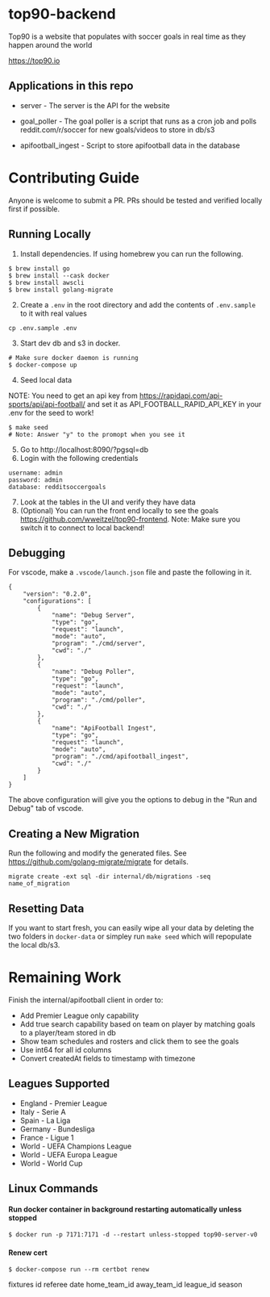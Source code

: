 # top90-backend

Top90 is a website that populates with soccer goals in real time as they happen around the world

https://top90.io

## Applications in this repo
- server - The server is the API for the website

- goal_poller - The goal poller is a script that runs as a cron job and polls reddit.com/r/soccer for new goals/videos to store in db/s3

- apifootball_ingest - Script to store apifootball data in the database

# Contributing Guide
Anyone is welcome to submit a PR. PRs should be tested and verified locally first if possible.

## Running Locally
1. Install dependencies. If using homebrew you can run the following.
```
$ brew install go
$ brew install --cask docker
$ brew install awscli
$ brew install golang-migrate
```
2. Create a `.env` in the root directory and add the contents of `.env.sample` to it with real values
```
cp .env.sample .env
```
3. Start dev db and s3 in docker.
```
# Make sure docker daemon is running
$ docker-compose up
```
4. Seed local data

NOTE: You need to get an api key from https://rapidapi.com/api-sports/api/api-football/ and set it as API_FOOTBALL_RAPID_API_KEY in your .env for the seed to work!
```
$ make seed
# Note: Answer "y" to the promopt when you see it
```
5. Go to http://localhost:8090/?pgsql=db
6. Login with the following credentials
```
username: admin
password: admin
database: redditsoccergoals
```
7. Look at the tables in the UI and verify they have data
8. (Optional) You can run the front end locally to see the goals https://github.com/wweitzel/top90-frontend. Note: Make sure you switch it to connect to local backend!

## Debugging
For vscode, make a `.vscode/launch.json` file and paste the following in it.
```
{
    "version": "0.2.0",
    "configurations": [
        {
            "name": "Debug Server",
            "type": "go",
            "request": "launch",
            "mode": "auto",
            "program": "./cmd/server",
            "cwd": "./"
        },
        {
            "name": "Debug Poller",
            "type": "go",
            "request": "launch",
            "mode": "auto",
            "program": "./cmd/poller",
            "cwd": "./"
        },
        {
            "name": "ApiFootball Ingest",
            "type": "go",
            "request": "launch",
            "mode": "auto",
            "program": "./cmd/apifootball_ingest",
            "cwd": "./"
        }
    ]
}
```
The above configuration will give you the options to debug in the "Run and Debug" tab of vscode.

## Creating a New Migration
Run the following and modify the generated files. See https://github.com/golang-migrate/migrate for details.
```
migrate create -ext sql -dir internal/db/migrations -seq name_of_migration
```

## Resetting Data
If you want to start fresh, you can easily wipe all your data by deleting the two folders in `docker-data` or simpley run `make seed` which will repopulate the local db/s3. 

# Remaining Work
Finish the internal/apifootball client in order to:
- Add Premier League only capability
- Add true search capability based on team on player by matching goals to a player/team stored in db
- Show team schedules and rosters and click them to see the goals
- Use int64 for all id columns
- Convert createdAt fields to timestamp with timezone

## Leagues Supported
- England - Premier League
- Italy - Serie A
- Spain - La Liga
- Germany - Bundesliga
- France - Ligue 1
- World - UEFA Champions League
- World - UEFA Europa League
- World - World Cup

## Linux Commands

#### Run docker container in background restarting automatically unless stopped
```
$ docker run -p 7171:7171 -d --restart unless-stopped top90-server-v0
```

#### Renew cert
```
$ docker-compose run --rm certbot renew
```

fixtures
id
referee
date
home_team_id
away_team_id
league_id
season
